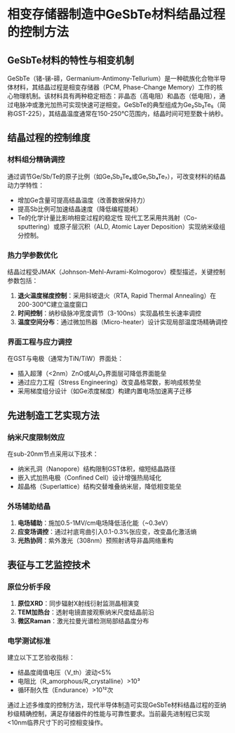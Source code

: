 # 相变存储器制造中GeSbTe材料结晶过程的控制方法

## GeSbTe材料的特性与相变机制

GeSbTe（锗-锑-碲，Germanium-Antimony-Tellurium）是一种硫族化合物半导体材料，其结晶过程是相变存储器（PCM, Phase-Change Memory）工作的核心物理机制。该材料具有两种稳定相态：非晶态（高电阻）和晶态（低电阻），通过电脉冲或激光加热可实现快速可逆相变。GeSbTe的典型组成为Ge₂Sb₂Te₅（简称GST-225），其结晶温度通常在150-250°C范围内，结晶时间可短至数十纳秒。

## 结晶过程的控制维度

### 材料组分精确调控

通过调节Ge/Sb/Te的原子比例（如Ge₁Sb₂Te₄或Ge₁Sb₄Te₇），可改变材料的结晶动力学特性：
- 增加Ge含量可提高结晶温度（改善数据保持力）
- 提高Sb比例可加速结晶速度（降低编程能耗）
- Te的化学计量比影响相变过程的稳定性
现代工艺采用共溅射（Co-sputtering）或原子层沉积（ALD, Atomic Layer Deposition）实现纳米级组分控制。

### 热力学参数优化

结晶过程受JMAK（Johnson-Mehl-Avrami-Kolmogorov）模型描述，关键控制参数包括：
1. **退火温度梯度控制**：采用斜坡退火（RTA, Rapid Thermal Annealing）在200-300°C建立温度窗口
2. **时间控制**：纳秒级脉冲宽度调节（3-100ns）实现晶核生长速率调控
3. **温度空间分布**：通过微加热器（Micro-heater）设计实现局部温度场精确调控

### 界面工程与应力调控

在GST与电极（通常为TiN/TiW）界面处：
- 插入超薄（<2nm）ZnO或Al₂O₃界面层可降低界面能垒
- 通过应力工程（Stress Engineering）改变晶格常数，影响成核势垒
- 采用梯度组分设计（如Ge浓度梯度）构建内置电场加速离子迁移

## 先进制造工艺实现方法

### 纳米尺度限制效应

在sub-20nm节点采用以下技术：
- 纳米孔洞（Nanopore）结构限制GST体积，缩短结晶路径
- 嵌入式加热电极（Confined Cell）设计增强热局域化
- 超晶格（Superlattice）结构交替堆叠纳米层，降低相变能垒

### 外场辅助结晶

1. **电场辅助**：施加0.5-1MV/cm电场降低活化能（~0.3eV）
2. **应变场调控**：通过衬底弯曲引入0.1-0.3%张应变，改变晶化激活熵
3. **光热协同**：紫外激光（308nm）预照射诱导非晶网络重构

## 表征与工艺监控技术

### 原位分析手段

1. **原位XRD**：同步辐射X射线衍射监测晶相演变
2. **TEM加热台**：透射电镜直接观察纳米尺度结晶前沿
3. **微区Raman**：激光拉曼光谱检测局部结晶度分布

### 电学测试标准

建立以下工艺验收指标：
- 结晶度阈值电压（V_th）波动<5%
- 电阻比（R_amorphous/R_crystalline）>10³
- 循环耐久性（Endurance）>10¹²次

通过上述多维度的控制方法，现代半导体制造可实现GeSbTe材料结晶过程的亚纳秒级精确控制，满足存储器件的性能与可靠性要求。当前最先进制程已实现<10nm临界尺寸下的可控相变操作。